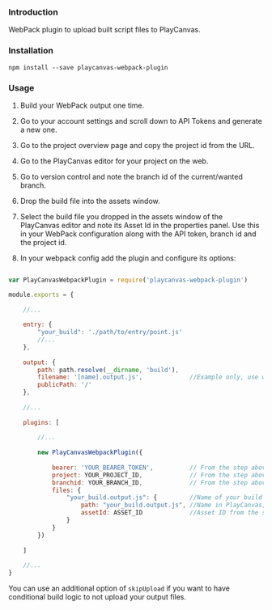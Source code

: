 ### Introduction

WebPack plugin to upload built script files to PlayCanvas. 

### Installation

```shell
npm install --save playcanvas-webpack-plugin
```

### Usage

1. Build your WebPack output one time.

2. Go to your account settings and scroll down to API Tokens and generate a new one.

2. Go to the project overview page and copy the project id from the URL.

3. Go to the PlayCanvas editor for your project on the web.

4. Go to version control and note the branch id of the current/wanted branch.

5. Drop the build file into the assets window.

6. Select the build file you dropped in the assets window of the PlayCanvas editor and note its
Asset Id in the properties panel.  Use this in your WebPack configuration along with 
the API token, branch id and the project id.

7. In your webpack config add the plugin and configure its options:


```javascript

var PlayCanvasWebpackPlugin = require('playcanvas-webpack-plugin')

module.exports = {
    
    //...
    
    entry: {
        "your_build": './path/to/entry/point.js'
        //...
    },
        
    output: {
        path: path.resolve(__dirname, 'build'),
        filename: '[name].output.js',             //Example only, use what you like
        publicPath: '/'
    },
        
    //...
    
    plugins: [
       
        //...
        
        new PlayCanvasWebpackPlugin({
            
            bearer: 'YOUR_BEARER_TOKEN',          // From the step above
            project: YOUR_PROJECT_ID,             // From the step above
            branchid: YOUR_BRANCH_ID,             // From the step above
            files: {
                "your_build.output.js": {         //Name of your build output
                    path: "your_build.output.js", //Name in PlayCanvas, normally the same
                    assetId: ASSET_ID             //Asset ID from the step above
                }
            }
        })
        
    ]
    
    //...
}

```

You can use an additional option of `skipUpload` if you want to have conditional build
logic to not upload your output files.
